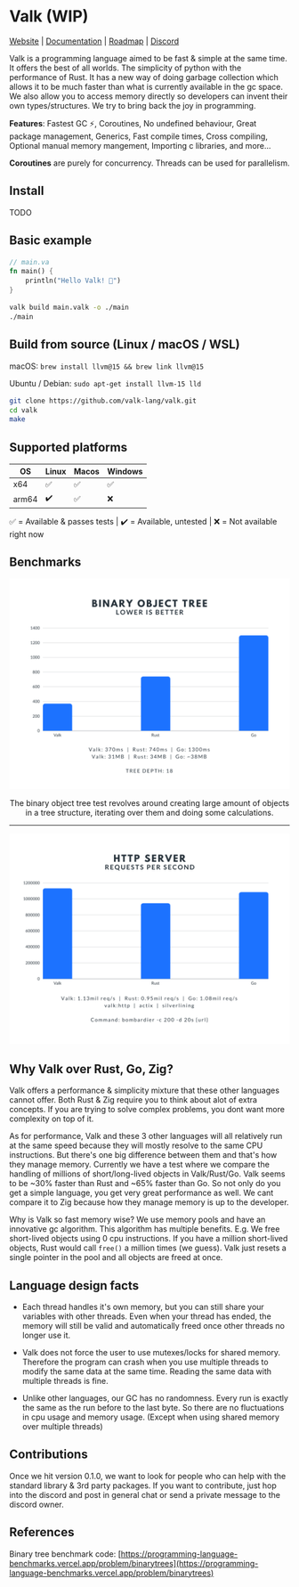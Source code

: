 
# Valk (WIP)

[Website](https://valk-lang.dev) | [Documentation](https://github.com/valk-lang/valk/blob/main/docs/docs.md) | [Roadmap](https://github.com/valk-lang/valk/blob/main/ROADMAP.md) | [Discord](https://discord.gg/RwEGqdSERA)

Valk is a programming language aimed to be fast & simple at the same time. It offers the best of all worlds. The simplicity of python with the performance of Rust. It has a new way of doing garbage collection which allows it to be much faster than what is currently available in the gc space. We also allow you to access memory directly so developers can invent their own types/structures. We try to bring back the joy in programming.

**Features**: Fastest GC ⚡, Coroutines, No undefined behaviour, Great package management, Generics, Fast compile times, Cross compiling, Optional manual memory mangement, Importing c libraries, and more...

**Coroutines** are purely for concurrency. Threads can be used for parallelism.


## Install

TODO

## Basic example

```rust
// main.va
fn main() {
    println("Hello Valk! 🎉")
}
```

```sh
valk build main.valk -o ./main
./main
```

## Build from source (Linux / macOS / WSL)

macOS: `brew install llvm@15 && brew link llvm@15`

Ubuntu / Debian: `sudo apt-get install llvm-15 lld`

```bash
git clone https://github.com/valk-lang/valk.git
cd valk
make
```

## Supported platforms

| OS | Linux | Macos | Windows |
|--|--|--|--|
| x64 | ✅ | ✅ | ✅ |
| arm64 | ✔️ | ✅ | ❌ |

✅️ = Available & passes tests | ✔️ = Available, untested | ❌️ = Not available right now

## Benchmarks

<div align="center"><p>
    <img src="https://raw.githubusercontent.com/valk-lang/valk/main/misc/valk-bintree.png">
</p>
The binary object tree test revolves around creating large amount of objects in a tree structure, iterating over them and doing some calculations.
</div>

---

<div align="center"><p>
    <img src="https://raw.githubusercontent.com/valk-lang/valk/main/misc/valk-http.png">
</p></div>

## Why Valk over Rust, Go, Zig?

Valk offers a performance & simplicity mixture that these other languages cannot offer. Both Rust & Zig require you to think about alot of extra concepts. If you are trying to solve complex problems, you dont want more complexity on top of it.

As for performance, Valk and these 3 other languages will all relatively run at the same speed because they will mostly resolve to the same CPU instructions. But there's one big difference between them and that's how they manage memory. Currently we have a test where we compare the handling of millions of short/long-lived objects in Valk/Rust/Go. Valk seems to be ~30% faster than Rust and ~65% faster than Go. So not only do you get a simple language, you get very great performance as well. We cant compare it to Zig because how they manage memory is up to the developer.

Why is Valk so fast memory wise? We use memory pools and have an innovative gc algorithm. This algorithm has multiple benefits. E.g. We free short-lived objects using 0 cpu instructions. If you have a million short-lived objects, Rust would call `free()` a million times (we guess). Valk just resets a single pointer in the pool and all objects are freed at once.

## Language design facts

- Each thread handles it's own memory, but you can still share your variables with other threads. Even when your thread has ended, the memory will still be valid and automatically freed once other threads no longer use it.

- Valk does not force the user to use mutexes/locks for shared memory. Therefore the program can crash when you use multiple threads to modify the same data at the same time. Reading the same data with multiple threads is fine.

- Unlike other languages, our GC has no randomness. Every run is exactly the same as the run before to the last byte. So there are no fluctuations in cpu usage and memory usage. (Except when using shared memory over multiple threads)

## Contributions

Once we hit version 0.1.0, we want to look for people who can help with the standard library & 3rd party packages. If you want to contribute, just hop into the discord and post in general chat or send a private message to the discord owner.

## References

Binary tree benchmark code: [https://programming-language-benchmarks.vercel.app/problem/binarytrees](https://programming-language-benchmarks.vercel.app/problem/binarytrees)

